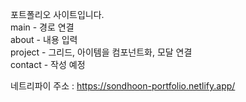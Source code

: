 포트폴리오 사이트입니다.  
main - 경로 연결  
about - 내용 입력  
project - 그리드, 아이템을 컴포넌트화, 모달 연결  
contact - 작성 예정

네트리파이 주소 : https://sondhoon-portfolio.netlify.app/
